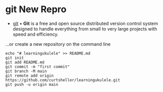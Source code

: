 # git New Repro

 - [git](https://www.git-scm.com/) &bull; **Git** is a free and open source distributed version control system designed to handle everything from small to very large projects with speed and efficiency.

…or create a new repository on the command line
```
echo "# learningukulele" >> README.md
git init
git add README.md
git commit -m "first commit"
git branch -M main
git remote add origin https://github.com/curtsheller/learningukulele.git
git push -u origin main
```
